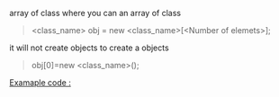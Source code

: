 array of class 
where you can an array of class


> <class_name> obj = new <class_name>[\<Number of elemets>]; 

it will not create objects 
to create a objects 
> obj[0]=new <class_name>();

  [Examaple code : ](https://github.com/brigisroy/work/blob/master/10.12.2019/ObjectArray.java)
